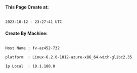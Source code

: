 
   
#### This Page Create at:

```bash

2023-10-12 - 23:27:41 UTC

```

#### Create By Machine:

```bash

Host Name : fv-az452-732

platform  : Linux-6.2.0-1012-azure-x86_64-with-glibc2.35

Ip Local  : 10.1.180.0

```

